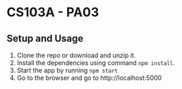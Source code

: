 CS103A - PA03
==

## Setup and Usage

1. Clone the repo or download and unzip it.
2. Install the dependencies using command `npm install`.
3. Start the app by running `npm start`
4. Go to the browser and go to http://localhost:5000



